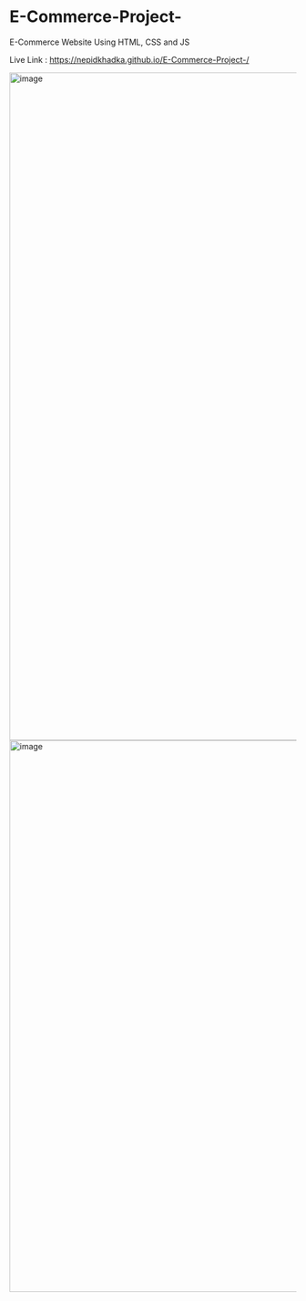 # E-Commerce-Project-
E-Commerce Website Using HTML, CSS and JS 


Live Link : https://nepidkhadka.github.io/E-Commerce-Project-/


<img width="1172" alt="image" src="https://user-images.githubusercontent.com/83904803/229078696-ad553f2c-7bc0-4abb-93c8-1ac4903b13c6.png">

<img width="968" alt="image" src="https://user-images.githubusercontent.com/83904803/229078756-dca4d616-c3d1-4c68-b7f6-e7f4ba9fa065.png">
